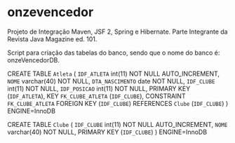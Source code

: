 onzevencedor
============

Projeto de Integração Maven, JSF 2, Spring e Hibernate. Parte Integrante da Revista Java Magazine ed. 101.

Script para criação das tabelas do banco, sendo que o nome do banco é: onzeVencedorDB.

CREATE TABLE `Atleta` (
  `IDF_ATLETA` int(11) NOT NULL AUTO_INCREMENT,
  `NOME` varchar(40) NOT NULL,
  `DTA_NASCIMENTO` date NOT NULL,
  `IDF_CLUBE` int(11) NOT NULL,
  `IDF_POSICAO` int(11) NOT NULL,
  PRIMARY KEY (`IDF_ATLETA`),
  KEY `FK_CLUBE_ATLETA` (`IDF_CLUBE`),
  CONSTRAINT `FK_CLUBE_ATLETA` FOREIGN KEY (`IDF_CLUBE`) REFERENCES `Clube` (`IDF_CLUBE`)
) ENGINE=InnoDB

CREATE TABLE `Clube` (
  `IDF_CLUBE` int(11) NOT NULL AUTO_INCREMENT,
  `NOME` varchar(40) NOT NULL,
  PRIMARY KEY (`IDF_CLUBE`)
) ENGINE=InnoDB
